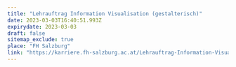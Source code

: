 ```yaml
---
title: "Lehrauftrag Information Visualisation (gestalterisch)"
date: 2023-03-03T16:40:51.993Z
expirydate: 2023-03-03
draft: false
sitemap_exclude: true
place: "FH Salzburg"
link: "https://karriere.fh-salzburg.ac.at/Lehrauftrag-Information-Visualisation-gestalterisch-de-j842.html"
---
```

